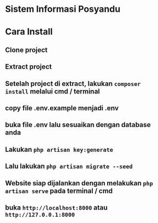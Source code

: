 # Sistem Informasi Posyandu
# Cara Install

## Clone project

## Extract project

## Setelah project di extract, lakukan ```composer install``` melalui cmd / terminal

## copy file .env.example menjadi .env

## buka file .env lalu sesuaikan dengan database anda

## Lakukan ```php artisan key:generate```

## Lalu lakukan ```php artisan migrate --seed```

## Website siap dijalankan dengan melakukan ```php artisan serve``` pada terminal / cmd

## buka ```http://localhost:8000``` atau ```http://127.0.0.1:8000```
